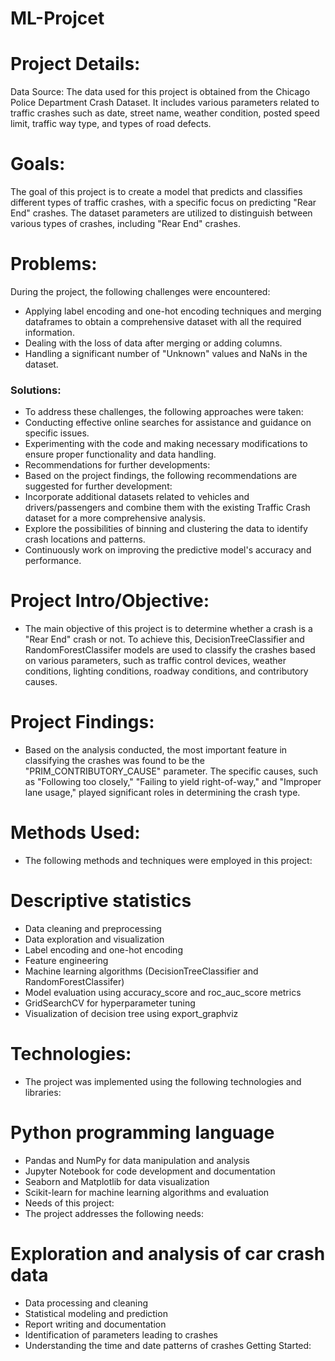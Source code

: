 # ML-Projcet
# Project Details:
Data Source: The data used for this project is obtained from the Chicago Police Department Crash Dataset. It includes various parameters related to traffic crashes such as date, street name, weather condition, posted speed limit, traffic way type, and types of road defects.

# Goals:
The goal of this project is to create a model that predicts and classifies different types of traffic crashes, with a specific focus on predicting "Rear End" crashes. The dataset parameters are utilized to distinguish between various types of crashes, including "Rear End" crashes.

# Problems:
During the project, the following challenges were encountered:

- Applying label encoding and one-hot encoding techniques and merging dataframes to obtain a comprehensive dataset with all the required information.
- Dealing with the loss of data after merging or adding columns.
- Handling a significant number of "Unknown" values and NaNs in the dataset.
### Solutions:
- To address these challenges, the following approaches were taken:
- Conducting effective online searches for assistance and guidance on specific issues.
- Experimenting with the code and making necessary modifications to ensure proper functionality and data handling.
- Recommendations for further developments:
- Based on the project findings, the following recommendations are suggested for further development:
- Incorporate additional datasets related to vehicles and drivers/passengers and combine them with the existing Traffic Crash dataset for a more comprehensive analysis.
- Explore the possibilities of binning and clustering the data to identify crash locations and patterns.
- Continuously work on improving the predictive model's accuracy and performance.

# Project Intro/Objective:
- The main objective of this project is to determine whether a crash is a "Rear End" crash or not. To achieve this, DecisionTreeClassifier and RandomForestClassifer models are used to classify the crashes based on various parameters, such as traffic control devices, weather conditions, lighting conditions, roadway conditions, and contributory causes.

# Project Findings:
- Based on the analysis conducted, the most important feature in classifying the crashes was found to be the "PRIM_CONTRIBUTORY_CAUSE" parameter. The specific causes, such as "Following too closely," "Failing to yield right-of-way," and "Improper lane usage," played significant roles in determining the crash type.

# Methods Used:
- The following methods and techniques were employed in this project:

# Descriptive statistics
- Data cleaning and preprocessing
- Data exploration and visualization
- Label encoding and one-hot encoding
- Feature engineering
- Machine learning algorithms (DecisionTreeClassifier and RandomForestClassifer)
- Model evaluation using accuracy_score and roc_auc_score metrics
- GridSearchCV for hyperparameter tuning
- Visualization of decision tree using export_graphviz

# Technologies:
- The project was implemented using the following technologies and libraries:

# Python programming language
- Pandas and NumPy for data manipulation and analysis
- Jupyter Notebook for code development and documentation
- Seaborn and Matplotlib for data visualization
- Scikit-learn for machine learning algorithms and evaluation
- Needs of this project:
- The project addresses the following needs:

# Exploration and analysis of car crash data
- Data processing and cleaning
- Statistical modeling and prediction
- Report writing and documentation
- Identification of parameters leading to crashes
- Understanding the time and date patterns of crashes
Getting Started:


